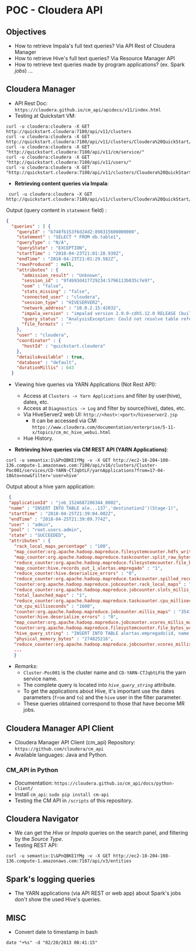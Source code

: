 # POC - Cloudera API 
## Objectives
* How to retrieve Impala's full text queries?
  Via API Rest of Cloudera Manager
* How to retrieve Hive's full text queries?
  Via Resource Manager API
* How to retrieve text queries made by program applications? (ex. Spark _jobs_)
  ...
  
## Cloudera Manager 
* API Rest Doc: `https://cloudera.github.io/cm_api/apidocs/v11/index.html`
* Testing at Quickstart VM:
 ```
 curl -u cloudera:cloudera -X GET http://quickstart.cloudera:7180/api/v11/clusters
 curl -u cloudera:cloudera -X GET http://quickstart.cloudera:7180/api/v11/clusters/Cloudera%20QuickStart/services/
 curl -u cloudera:cloudera -X GET "http://quickstart.cloudera:7180/api/v11/cm/service/"
 curl -u cloudera:cloudera -X GET "http://quickstart.cloudera:7180/api/v11/users/"
 curl -u cloudera:cloudera -X GET "http://quickstart.cloudera:7180/api/v11/clusters/Cloudera%20QuickStart/services/"
```
* **Retrieving content queries via Impala**:
```
 curl -u cloudera:cloudera -X GET  http://quickstart.cloudera:7180/api/v11/clusters/Cloudera%20QuickStart/services/impala/impalaQueries
```
Output (query content in `statement` field) : 
```json
{
  "queries" : [ {
    "queryId" : "b748fb153f6d24d2:898315600000000",
    "statement" : "SELECT * FROM db.table1",
    "queryType" : "N/A",
    "queryState" : "EXCEPTION",
    "startTime" : "2018-04-23T21:01:28.939Z",
    "endTime" : "2018-04-23T21:01:29.582Z",
    "rowsProduced" : null,
    "attributes" : {
      "admission_result" : "Unknown",
      "session_id" : "9f4b93d417729234:5796113b035c7e97",
      "oom" : "false",
      "stats_missing" : "false",
      "connected_user" : "cloudera",
      "session_type" : "HIVESERVER2",
      "network_address" : "10.0.2.15:42032",
      "impala_version" : "impalad version 2.9.0-cdh5.12.0 RELEASE (build 03c6ddbdcec39238be4f5b14a300d5c4f576097e)",
      "query_status" : "AnalysisException: Could not resolve table reference: 'db1.tb1'\n",
      "file_formats" : ""
    },
    "user" : "cloudera",
    "coordinator" : {
      "hostId" : "quickstart.cloudera"
    },
    "detailsAvailable" : true,
    "database" : "default",
    "durationMillis" : 643
  }
```
* Viewing hive queries via YARN Applications (Not Rest API):
  * Access at `Clusters -> Yarn Applications` and filter by user(hive), dates, etc.
  * Access at `Diagnostics -> Log` and filter by source(hive), dates, etc.
  * Via HiveServer2 web UI: `http://<host>:<port>/hiveserver2.jsp`
    *  It can be accessed via CM: `https://www.cloudera.com/documentation/enterprise/5-11-x/topics/cm_mc_hive_webui.html`
  * Hue History.
  
* **Retrieving hive queries via CM REST API (YARN Applications)**:
 ```
 curl -u semantix:1\&PnQBKE1YMg -v -X GET http://ec2-18-204-108-136.compute-1.amazonaws.com:7180/api/v16/clusters/Cluster-Poc001/services/CD-YARN-CTJqbtLF/yarnApplications?from=17-04-18&to=now&filter='user=hive'
 ```
   Output about a hive yarn application:
   ```json
    {
    "applicationId" : "job_1524687286344_0002",
    "name" : "INSERT INTO TABLE ale...137','destination2')(Stage-1)",
    "startTime" : "2018-04-25T21:39:04.002Z",
    "endTime" : "2018-04-25T21:39:09.774Z",
    "user" : "admin",
    "pool" : "root.users.admin",
    "state" : "SUCCEEDED",
    "attributes" : {
      "rack_local_maps_percentage" : "100",
      "map_counter:org.apache.hadoop.mapreduce.filesystemcounter.hdfs_write_ops" : "3",
      "map_counter:org.apache.hadoop.mapreduce.taskcounter.split_raw_bytes" : "294",
      "reduce_counter:org.apache.hadoop.mapreduce.filesystemcounter.file_bytes_written" : "0",
      "map_counter:hive.records_out_1_alertas.empregado" : "1",
      "reduce_counter:hive.deserialize_errors" : "0",
      "reduce_counter:org.apache.hadoop.mapreduce.taskcounter.spilled_records" : "0",
      "counter:org.apache.hadoop.mapreduce.jobcounter.rack_local_maps" : "1",
      "reduce_counter:org.apache.hadoop.mapreduce.jobcounter.slots_millis_maps" : "0",
      "total_launched_maps" : "1",
      "reduce_counter:org.apache.hadoop.mapreduce.taskcounter.cpu_milliseconds" : "0",
      "cm_cpu_milliseconds" : "1600",
      "counter:org.apache.hadoop.mapreduce.jobcounter.millis_maps" : "3541",
      "counter:hive.deserialize_errors" : "0",
      "map_counter:org.apache.hadoop.mapreduce.jobcounter.vcores_millis_maps" : "0",
      "counter:org.apache.hadoop.mapreduce.filesystemcounter.file_bytes_written" : "291355",
      "hive_query_string" : "INSERT INTO TABLE alertas.empregado(id, name, salary, destination) \nVALUES(13,'Luara','137','destination2')",
      "physical_memory_bytes" : "274825216",
      "reduce_counter:org.apache.hadoop.mapreduce.jobcounter.vcores_millis_maps" : "0",
      ...
      }
   ```
   * *Remarks*: 
     *  `Cluster-Poc001` is the cluster name and `CD-YARN-CTJqbtLF`is the yarn service name.
     *  The complete query is located into *`hive_query_string`* attribute.
     *  To get the applications about Hive, it's important use the dates parameters (`from` and `to`)  and the `hive` user in the filter parameter.
     *  These queries obtained correspond to those that have become MR jobs.
      
    
## Cloudera Manager API Client
* Cloudera Manager API Client (cm_api) Repository: `https://github.com/cloudera/cm_api`
* Available languages: Java and Python.

### CM_API in Python 
* Documentation: `https://cloudera.github.io/cm_api/docs/python-client/`
* Install `cm_api`: `sudo pip install cm-api`
* Testing the CM API in `/scripts` of this repository.  

## Cloudera Navigator
* We can get the *Hive* or *Impala* queries on the search panel, and filtering by the _Source Type_.
* Testing REST API:
```
curl -u semantix:1\&PnQBKE1YMg -v -X GET http://ec2-18-204-108-136.compute-1.amazonaws.com:7187/api/v3/entities
```

## Spark's logging queries
* The YARN applications (via API REST or web app) about Spark's jobs don't show the used Hive's queries.

## MISC
* Convert date to timestamp in bash
```
date "+%s" -d "02/20/2013 08:41:15"
```
